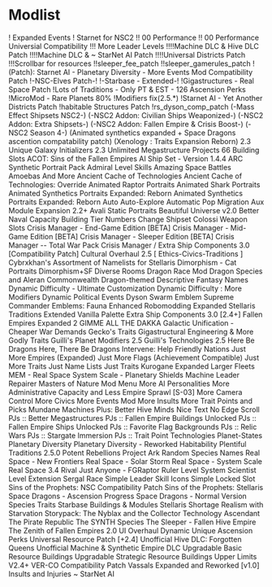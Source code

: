 # Modlist
! Expanded Events
! Starnet for NSC2
!! 00 Performance
!! 00 Performance Universial Compatibility
!!! More Leader Levels
!!!!Machine DLC & Hive DLC Patch
!!!!Machine DLC & ~ StarNet AI Patch
!!!!Universal Districts Patch
!!!Scrollbar for resources
!!sleeper_fee_patch
!!sleeper_gamerules_patch
!(Patch): Starnet AI - Planetary Diversity - More Events Mod Compatibility Patch
!-NSC-Elves Patch-!
!-Starbase - Extended-!
!Gigastructures - Real Space Patch
!Lots of Traditions - Only PT & EST - 126 Ascension Perks
!MicroMod - Rare Planets 80%
!Modifiers fix(2.5.*)
!Starnet AI - Yet Another Districts Patch
!habitable Structures Patch
!rs_dyson_comp_patch
(-Mass Effect Shipsets NSC2-)
(-NSC2 Addon: Civilian Ships Weaponized-)
(-NSC2 Addon: Extra Shipsets-)
(-NSC2 Addon: Fallen Empire & Crisis Boost-)
(-NSC2 Season 4-)
(Animated synthetics expanded + Space Dragons ascention compatability patch)
(Xenology : Traits Expansion Reborn)
2.3 Unique Galaxy Initializers
2.3 Unlimited Megastructure Projects
66 Building Slots
ACOT: Sins of the Fallen Empires
AI Ship Set - Version 1.4.4
ARC Synthetic Portrait Pack
Admiral Level Skills
Amazing Space Battles
Amoebas And More
Ancient Cache of Technologies
Ancient Cache of Technologies: Override
Animated Raptor Portraits
Animated Shark Portraits
Animated Synthetics Portraits Expanded: Reborn
Animated Synthetics Portraits Expanded: Reborn
Auto Auto-Explore
Automatic Pop Migration
Aux Module Expansion 2.2+
Avali Static Portraits
Beautiful Universe v2.0
Better Naval Capacity
Building Tier Numbers
Change Shipset
Colossi Weapon Slots
Crisis Manager - End-Game Edition [BETA]
Crisis Manager - Mid-Game Edition [BETA]
Crisis Manager - Sleeper Edition [BETA]
Crisis Manager -- Total War Pack
Crisis Manager / Extra Ship Components 3.0 [Compatibility Patch]
Cultural Overhaul 2.5 [ Ethics-Civics-Traditions ]
Cybrxkhan's Assortment of Namelists for Stellaris
Dimorphism - Cat Portraits
Dimorphism+SF
Diverse Rooms
Dragon Race Mod
Dragon Species and Aleran Commonwealth
Dragon-themed Descriptive Fantasy Names
Dynamic Difficulty - Ultimate Customization
Dynamic Difficulty : More Modifiers
Dynamic Political Events
Dyson Swarm
Emblem Supreme Commander
Emblems: Fauna
Enhanced Robomodding
Expanded Stellaris Traditions
Extended Vanilla Palette
Extra Ship Components 3.0 [2.4+]
Fallen Empires Expanded 2
GIMME ALL THE DAKKA
Galactic Unification - Cheaper War Demands
Gecko's Traits
Gigastructural Engineering & More
Godly Traits
Guilli's Planet Modifiers 2.5
Guilli's Technologies 2.5
Here Be Dragons
Here, There Be Dragons
Intervene: Help Friendly Nations
Just More Empires (Expanded)
Just More Flags (Achievement Compatible)
Just More Traits
Just Name Lists
Just Traits
Kurogane Expanded
Larger Fleets
MEM - Real Space System Scale - Planetary Shields
Machine Leader Repairer
Masters of Nature
Mod Menu
More AI Personalities
More Administrative Capacity and Less Empire Sprawl [S-03]
More Camera Control
More Civics
More Events Mod
More Insults
More Trait Points and Picks
Mundane Machines Plus: Better Hive Minds
Nice Text
No Edge Scroll
PJs :: Better Megastructures
PJs :: Fallen Empire Buildings Unlocked
PJs :: Fallen Empire Ships Unlocked
PJs :: Favorite Flag Backgrounds
PJs :: Relic Wars
PJs :: Stargate Immersion
PJs :: Trait Point Technologies
Planet-States
Planetary Diversity
Planetary Diversity - Reworked Habitability
Plentiful Traditions 2.5.0
Potent Rebellions
Project Ark
Random Species Names
Real Space - New Frontiers
Real Space - Solar Storm
Real Space - System Scale
Real Space 3.4
Rival Just Anyone - FGRaptor
Ruler Level System
Scientist Level Extension
Sergal Race
Simple Leader Skill Icons
Simple Locked Slot
Sins of the Prophets: NSC Compatibility Patch
Sins of the Prophets: Stellaris
Space Dragons - Ascension Progress
Space Dragons - Normal Version
Species Traits
Starbase Buildings & Modules
Stellaris Shortage Realism with Starvation
Storypack: The Nyblax and the Collector
Technology Ascendant
The Pirate Republic
The SYNTH Species
The Sleeper - Fallen Hive Empire
The Zenith of Fallen Empires 2.0
UI Overhaul Dynamic
Unique Ascension Perks
Universal Resource Patch [+2.4]
Unofficial Hive DLC: Forgotten Queens
Unofficial Machine & Synthetic Empire DLC
Upgradable Basic Resource Buildings
Upgradable Strategic Resource Buildings
Upper Limits V2.4+
VER-CO Compatibility Patch
Vassals Expanded and Reworked
[v1.0] Insults and Injuries
~ StarNet AI
